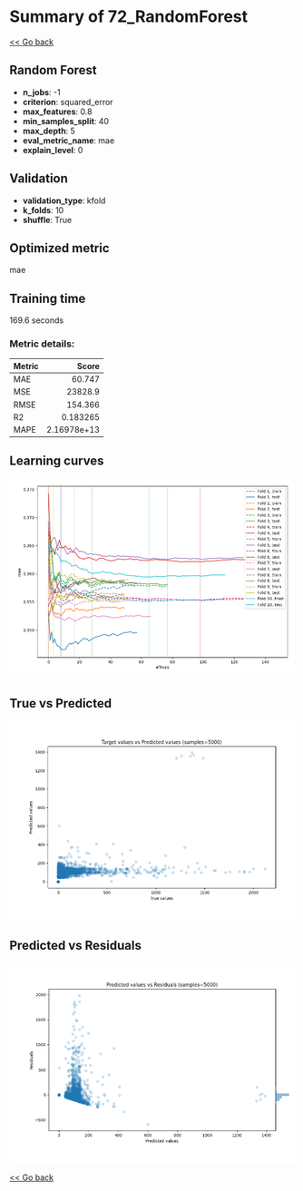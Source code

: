 # Summary of 72_RandomForest

[<< Go back](../README.md)


## Random Forest
- **n_jobs**: -1
- **criterion**: squared_error
- **max_features**: 0.8
- **min_samples_split**: 40
- **max_depth**: 5
- **eval_metric_name**: mae
- **explain_level**: 0

## Validation
 - **validation_type**: kfold
 - **k_folds**: 10
 - **shuffle**: True

## Optimized metric
mae

## Training time

169.6 seconds

### Metric details:
| Metric   |           Score |
|:---------|----------------:|
| MAE      |    60.747       |
| MSE      | 23828.9         |
| RMSE     |   154.366       |
| R2       |     0.183265    |
| MAPE     |     2.16978e+13 |



## Learning curves
![Learning curves](learning_curves.png)
## True vs Predicted

![True vs Predicted](true_vs_predicted.png)


## Predicted vs Residuals

![Predicted vs Residuals](predicted_vs_residuals.png)



[<< Go back](../README.md)
